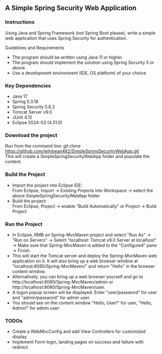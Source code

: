 ## A Simple Spring Security Web Application

### Instructions

Using Java and Spring Framework (not Spring Boot please), write a simple web application that uses Spring Security for authentication.
 
Guidelines and Requirements

- The program should be written using Java 11 or higher.
- The program should implement the solution using Spring Security 5 or above.
- Use a development environment (IDE, OS platform) of your choice.

### Key Dependencies

- Java 17
- Spring 5.3.18
- Spring Security 5.6.2
- Tomcat Server v9.0
- JUnit 4.12
- Eclipse 2024-03 (4.31.0)

### Download the project
Run from the command line: git clone https://github.com/jellybean482/SimpleSpringSecurityWebApp.git<br>
This will create a SimpleSpringSecurityWebApp  folder and populate the content.

### Build the Project
- Import the project into Eclipse IDE:<br>
From Eclipse, Import -> Existing Projects into Workspace -> select the above SimpleSpringSecurityWebApp folder<br>
- Build the project:<br>
From Eclipse, Project -> enable "Build Automatically" or Project -> Build Project<br>

### Run the Project

- In Eclipse, RMB on Spring-MvcMaven project and select "Run As" -> "Run on Servers" -> Select "localhost: Tomcat v9.0 Server at localhost" -> Make sure that Spring-MvcMaven is added to the "Configured" pane -> Finish.<br>
- This will start the Tomcat server and deploy the Spring-MvcMaven web application on it. It will also bring up a web browser window at "localhost:8080/Spring-MvcMaven/" and return "Hello" in the browser content window. <br>
- Alternatively, you can bring up a web browser yourself and go to http://localhost:8080/Spring-MvcMaven/admin or http://localhost:8080/Spring-MvcMaven/user.<br>
- A logon popup screen will be displayed. Enter "user/password" for user and "admin/password" for admin user.<br>
- You should see on the content window "Hello, User!" for user, "Hello, Admin!" for admin user.<br>

### TODOs

- Create a WebMvcConfig and add View Controllers for customized display
- Implement Form login, landing pages on success and failure with redirect
